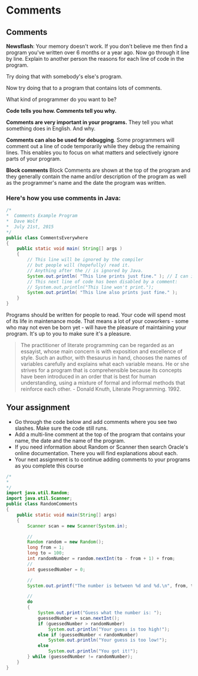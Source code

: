 # Comments

## Comments

**Newsflash**: Your memory doesn't work. If you don't believe me then find a program you've written over 6 months or a year ago. Now go through it line by line. Explain to another person the reasons for each line of code in the program.

Try doing that with somebody's else's program.

Now try doing that to a program that contains lots of comments.

What kind of programmer do you want to be?

**Code tells you how. Comments tell you why.**

**Comments are very important in your programs.** They tell you what something does in English. And why.

**Comments can also be used for debugging**. Some programmers will comment out a line of code temporarily while they debug the remaining lines. This enables you to focus on what matters and selectively ignore parts of your program.

**Block comments** Block Comments are shown at the top of the program and they generally contain the name and/or description of the program as well as the programmer's name and the date the program was written.

### Here's how you use comments in Java:

```java
/*
*  Comments Example Program
*  Dave Wolf
*  July 21st, 2015
*/
public class CommentsEverywhere
{
    public static void main( String[] args )
    {
        // This line will be ignored by the compiler
        // but people will (hopefully) read it. 
        // Anything after the // is ignored by Java.
        System.out.println( "This line prints just fine." ); // I can include a comment after the working code..
        // This next line of code has been disabled by a comment:
        // System.out.println("This line won't print.");
        System.out.println( "This line also prints just fine." );
    }
}
```

Programs should be written for people to read. Your code will spend most of its life in maintenance mode. That means a lot of your coworkers - some who may not even be born yet - will have the pleasure of maintaining your program. It's up to you to make sure it's a pleasure.

> The practitioner of literate programming can be regarded as an essayist, whose main concern is with exposition and excellence of style. Such an author, with thesaurus in hand, chooses the names of variables carefully and explains what each variable means. He or she strives for a program that is comprehensible because its concepts have been introduced in an order that is best for human understanding, using a mixture of formal and informal methods that reinforce each other. - Donald Knuth, Literate Programming. 1992.

## Your assignment

* Go through the code below and add comments where you see two slashes. Make sure the code still runs.
* Add a multi-line comment at the top of the program that contains your name, the date and the name of the program.
* If you need information about Random or Scanner then search Oracle's online documentation. There you will find explanations about each.
* Your next assignment is to continue adding comments to your programs as you complete this course

```java
/*
*
*/
import java.util.Random;
import java.util.Scanner;
public class RandomComments
{
    public static void main(String[] args)
    {
        Scanner scan = new Scanner(System.in);

        //
        Random random = new Random();
        long from = 1;
        long to = 100;
        int randomNumber = random.nextInt(to - from + 1) + from;
        //
        int guessedNumber = 0;

        //
        System.out.printf("The number is between %d and %d.\n", from, to);

        //
        do
        {
            System.out.print("Guess what the number is: ");
            guessedNumber = scan.nextInt();
            if (guessedNumber > randomNumber)
                System.out.println("Your guess is too high!");
            else if (guessedNumber < randomNumber)
                System.out.println("Your guess is too low!");
            else
                System.out.println("You got it!");
        } while (guessedNumber != randomNumber);
    }
}
```

